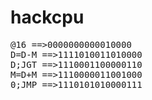 # hackcpu
<pre>
@16 ==>0000000000010000
D=D-M ==>1111010011010000
D;JGT ==>1110001100000110
M=D+M ==>1110000011001000
0;JMP ==>1110101010000111
</pre>